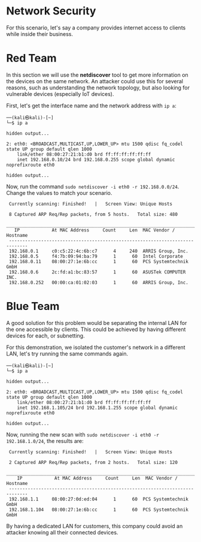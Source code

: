 # Network Security

For this scenario, let's say a company provides internet access to clients while inside their business. 

# Red Team
In this section we will use the **netdiscover** tool to get more information on the devices on the same network. An attacker could use this for several reasons, such as understanding the network topology, but also looking for vulnerable devices (especially IoT devices).


First, let's get the interface name and the network address with `ip a`:

```
──(kali㉿kali)-[~]
└─$ ip a

hidden output...

2: eth0: <BROADCAST,MULTICAST,UP,LOWER_UP> mtu 1500 qdisc fq_codel state UP group default qlen 1000
    link/ether 08:00:27:21:b1:d0 brd ff:ff:ff:ff:ff:ff
    inet 192.168.0.10/24 brd 192.168.0.255 scope global dynamic noprefixroute eth0

hidden output...
```

Now, run the command `sudo netdiscover -i eth0 -r 192.168.0.0/24`. Change the values to match your scenario.

```
 Currently scanning: Finished!   |   Screen View: Unique Hosts              
                                                                    
 8 Captured ARP Req/Rep packets, from 5 hosts.   Total size: 480            
 _____________________________________________________________________________
   IP            At MAC Address     Count     Len  MAC Vendor / Hostname      
 -----------------------------------------------------------------------------
 192.168.0.1     c0:c5:22:4c:6b:c7      4     240  ARRIS Group, Inc.        
 192.168.0.5     f4:7b:09:94:ba:79      1      60  Intel Corporate          
 192.168.0.11    08:00:27:1e:6b:cc      1      60  PCS Systemtechnik GmbH   
 192.168.0.6     2c:fd:a1:bc:83:57      1      60  ASUSTek COMPUTER INC.    
 192.168.0.252   00:00:ca:01:02:03      1      60  ARRIS Group, Inc.   
```


# Blue Team
A good solution for this problem would be separating the internal LAN for the one accessible by clients. This could be achieved by having different devices for each, or subnetting.

For this demonstration, we isolated the customer's network in a different LAN, let's try running the same commands again.

```
──(kali㉿kali)-[~]
└─$ ip a        

hidden output...

2: eth0: <BROADCAST,MULTICAST,UP,LOWER_UP> mtu 1500 qdisc fq_codel state UP group default qlen 1000
    link/ether 08:00:27:21:b1:d0 brd ff:ff:ff:ff:ff:ff
    inet 192.168.1.105/24 brd 192.168.1.255 scope global dynamic noprefixroute eth0

hidden output...
```

Now, running the new scan with `sudo netdiscover -i eth0 -r 192.168.1.0/24`, the results are:

```
 Currently scanning: Finished!   |   Screen View: Unique Hosts                                     

 2 Captured ARP Req/Rep packets, from 2 hosts.   Total size: 120                                   
 _____________________________________________________________________________
    IP            At MAC Address     Count     Len  MAC Vendor / Hostname      
 -----------------------------------------------------------------------------
 192.168.1.1     08:00:27:0d:ed:04      1      60  PCS Systemtechnik GmbH                          
 192.168.1.104   08:00:27:1e:6b:cc      1      60  PCS Systemtechnik GmbH    
```

By having a dedicated LAN for customers, this company could avoid an attacker knowing all their connected devices.